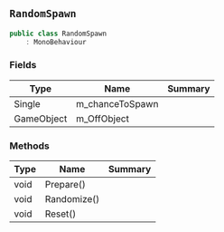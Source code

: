 ## `RandomSpawn`

```csharp
public class RandomSpawn
    : MonoBehaviour
```

### Fields

| Type | Name | Summary | 
| --- | --- | --- | 
| Single | m_chanceToSpawn |  | 
| GameObject | m_OffObject |  | 


### Methods

| Type | Name | Summary | 
| --- | --- | --- | 
| void | Prepare() |  | 
| void | Randomize() |  | 
| void | Reset() |  | 


